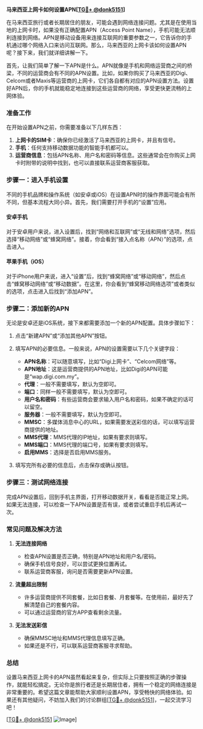 **马来西亚上网卡如何设置APN[[TG💪+ @donk5151](https://t.me/s/donk5151)]**

在马来西亚旅行或者长期居住的朋友，可能会遇到网络连接问题。尤其是在使用当地的上网卡时，如果没有正确配置APN（Access Point Name），手机可能无法顺利连接到网络。APN是移动设备用来连接互联网的重要参数之一，它告诉你的手机通过哪个网络入口来访问互联网。那么，马来西亚的上网卡该如何设置APN呢？接下来，我们就详细讲解一下。

首先，让我们简单了解一下APN是什么。APN就像是手机和网络运营商之间的桥梁，不同的运营商会有不同的APN设置。比如，如果你购买了马来西亚的Digi、Celcom或者Maxis等运营商的上网卡，它们各自都有对应的APN设置方法。设置好APN后，你的手机就能稳定地连接到这些运营商的网络，享受更快更流畅的上网体验。

### **准备工作**

在开始设置APN之前，你需要准备以下几样东西：

1. **上网卡的SIM卡**：确保你已经激活了马来西亚的上网卡，并且有信号。
2. **手机**：任何支持移动数据功能的智能手机都可以。
3. **运营商信息**：包括APN名称、用户名和密码等信息。这些通常会在你购买上网卡时附带的说明中找到，也可以直接联系运营商客服获取。

### **步骤一：进入手机设置**

不同的手机品牌和操作系统（如安卓或iOS）在设置APN时的操作界面可能会有所不同，但基本流程大同小异。首先，我们需要打开手机的“设置”应用。

#### **安卓手机**
对于安卓用户来说，进入设置后，找到“网络和互联网”或“无线和网络”选项，然后选择“移动网络”或“蜂窝网络”。接着，你会看到“接入点名称（APN）”的选项，点击进入。

#### **苹果手机（iOS）**
对于iPhone用户来说，进入“设置”后，找到“蜂窝网络”或“移动网络”，然后点击“蜂窝移动网络”或“移动数据”。在这里，你会看到“蜂窝移动网络选项”或者类似的选项，点击进入后找到“添加APN”。

### **步骤二：添加新的APN**

无论是安卓还是iOS系统，接下来都需要添加一个新的APN配置。具体步骤如下：

1. 点击“新建APN”或“添加其他APN”按钮。
2. 填写APN的必要信息。一般来说，APN的设置需要以下几个关键字段：
   - **APN名称**：可以随意填写，比如“Digi上网卡”、“Celcom网络”等。
   - **APN地址**：这是运营商提供的APN地址，比如Digi的APN可能是“wap.digi.com.my”。
   - **代理**：一般不需要填写，默认为空即可。
   - **端口**：同样一般不需要填写，默认为空即可。
   - **用户名和密码**：有些运营商会要求输入用户名和密码，如果不确定的话可以留空。
   - **服务器**：一般不需要填写，默认为空即可。
   - **MMSC**：多媒体消息中心的URL，如果需要发送彩信的话，可以填写运营商提供的地址。
   - **MMS代理**：MMS代理的IP地址，如果有要求则填写。
   - **MMS端口**：MMS代理的端口号，如果有要求则填写。
   - **启用MMS**：选择是否启用MMS服务。

3. 填写完所有必要的信息后，点击保存或确认按钮。

### **步骤三：测试网络连接**

完成APN设置后，回到手机主界面，打开移动数据开关，看看是否能正常上网。如果无法连接，可以检查一下APN设置是否有误，或者尝试重启手机后再试一次。

### **常见问题及解决方法**

1. **无法连接网络**
   - 检查APN设置是否正确，特别是APN地址和用户名/密码。
   - 确保手机信号良好，可以尝试更换位置再试。
   - 联系运营商客服，询问是否需要更新APN设置。

2. **流量超出限制**
   - 许多运营商提供不同套餐，比如日套餐、月套餐等。在使用前，最好先了解清楚自己的套餐内容。
   - 可以通过运营商的官方APP查看剩余流量。

3. **无法发送彩信**
   - 确保MMSC地址和MMS代理信息填写正确。
   - 如果还是不行，可以联系运营商客服寻求帮助。

### **总结**

设置马来西亚上网卡的APN虽然看起来复杂，但实际上只要按照正确的步骤操作，就能轻松搞定。无论你是旅行者还是长期居住者，拥有一个稳定的网络连接是非常重要的。希望这篇文章能帮助大家顺利设置APN，享受畅快的网络体验。如果还有其他疑问，不妨加入我们的讨论群组[[TG💪+ @donk5151](https://t.me/s/donk5151)]，一起交流学习吧！

[[TG💪+ @donk5151](https://t.me/s/donk5151) ![Image](https://i.postimg.cc/rwNCRYN7/Snipaste-2025-04-30-17-27-05.png)]